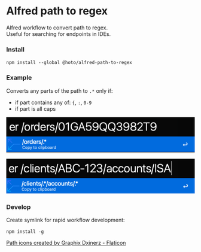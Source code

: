 # Alfred path to regex

Alfred workflow to convert path to regex.  
Useful for searching for endpoints in IDEs.

### Install

    npm install --global @hoto/alfred-path-to-regex

### Example

Converts any parts of the path to `.*` only if:
* if part contains any of: `{`, `:`, `0-9` 
* if part is all caps

![](.images/01.png)

![](.images/02.png)

### Develop

Create symlink for rapid workflow development:

    npm install -g

<a href="https://www.flaticon.com/free-icons/path" title="path icons">Path icons created by Graphix Dxinerz - Flaticon</a>

